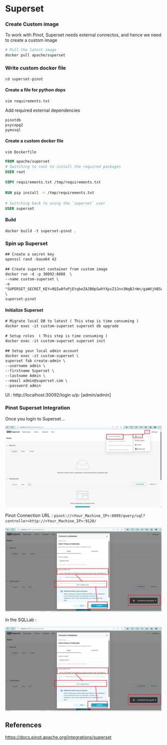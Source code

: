 # Superset

### Create Custom image

To work with Pinot, Superset needs external connectos, and hence we need to create a custom image

```bash
# Pull the latest image
docker pull apache/superset
```

### Write custom docker file 

```shell
cd superset-pinot
```
#### Create a file for python deps

```shell
vim requirements.txt
```

Add required external dependencies

```shell
pinotdb
psycopg2
pymssql
```

#### Create a custom docker file

```shell
vim Dockerfile
```

```Dockerfile
FROM apache/superset
# Switching to root to install the required packages
USER root

COPY requirements.txt /tmp/requirements.txt

RUN pip install -r /tmp/requirements.txt

# Switching back to using the `superset` user
USER superset
```
#### Build

```shell
docker build -t superset-pinot .
```

### Spin up Superset
 
```shell
## Create a secret key
openssl rand -base64 42

## Create superset container from custom image
docker run -d -p 30092:8088  \
--name custom-superset \
-e "SUPERSET_SECRET_KEY=9QIw0foPjEtqbeZAJB0pSwhYXpsZ3Jnn3NqBJrWn/gaWVjhBSuEf58LV" \
superset-pinot
```

#### Initialize Superset

```shell
# Migrate local DB to latest ( This step is time consuming )
docker exec -it custom-superset superset db upgrade

# Setup roles  ( This step is time consuming )
docker exec -it custom-superset superset init

## Setup your local admin account
docker exec -it custom-superset \
superset fab create-admin \
--username admin \
--firstname Superset \
--lastname Admin \
--email admin@superset.com \
--password admin
```

UI : http://localhost:30092/login
u/p: [admin/admin]

### Pinot Superset Integration

Once you login to Superset...

![Step 1](./images/conn_step_1.jpg)

Pinot Connection URL : `pinot://<Your_Machine_IP>:8099/query/sql?controller=http://<Your_Machine_IP>:9120/`

![Step 2](./images/conn_step_2.jpg)

In the SQLLab :

![Step 3](./images/conn_step_2.jpg)

## References

https://docs.pinot.apache.org/integrations/superset